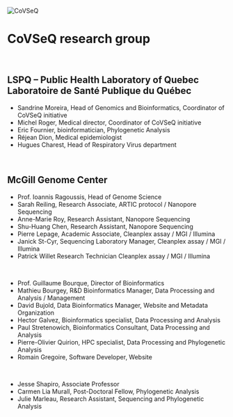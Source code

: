 ![CoVSeQ](https://github.com/c3g/auspice/blob/master/src/images/covSeqLogo.png)

# CoVSeQ research group


<br/>

## LSPQ – Public Health Laboratory of Quebec <br/> Laboratoire de Santé Publique du Québec

 - Sandrine Moreira, Head of Genomics and Bioinformatics, Coordinator of CoVSeQ initiative
 - Michel Roger, Medical director, Coordinator of CoVSeQ initiative
 - Eric Fournier, bioinformatician, Phylogenetic Analysis
 - Réjean Dion, Medical epidemiologist
 - Hugues Charest, Head of Respiratory Virus department

<br/>

## McGill Genome Center

 - Prof. Ioannis Ragoussis, Head of Genome Science
 - Sarah Reiling, Research Associate, ARTIC protocol / Nanopore Sequencing
 - Anne-Marie Roy, Research Assistant, Nanopore Sequencing
 - Shu-Huang Chen, Research Assistant, Nanopore Sequencing
 - Pierre Lepage, Academic Associate, Cleanplex assay / MGI / Illumina
 - Janick St-Cyr, Sequencing Laboratory Manager, Cleanplex assay / MGI / Illumina
 - Patrick Willet Research Technician Cleanplex assay / MGI / Illumina
<br/>

 - Prof. Guillaume Bourque, Director of Bioinformatics
 - Mathieu Bourgey, R&D Bioinformatics Manager, Data Processing and Analysis / Management
 - David Bujold, Data Bioinformatics Manager, Website and Metadata Organization
 - Hector Galvez, Bioinformatics specialist, Data Processing and Analysis
 - Paul Stretenowich, Bioinformatics Consultant, Data Processing and Analysis
 - Pierre-Olivier Quirion, HPC specialist, Data Processing and Phylogenetic Analysis
 - Romain Gregoire, Software Developer, Website

<br/>

 - Jesse Shapiro, Associate Professor
 - Carmen Lia Murall, Post-Doctoral Fellow, Phylogenetic Analysis
 - Julie Marleau, Research Assistant, Sequencing and Phylogenetic Analysis
